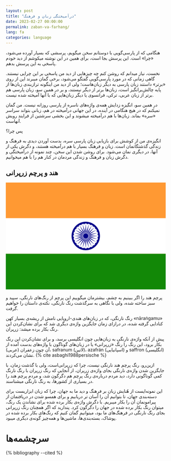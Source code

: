 ```yaml
---
layout: post
title: "درآمیختگی زبان و فرهنگ"
date: 2023-02-27 00:00:00
permalink: zaban-va-farhang/
lang: fa
categories: language
---
```


هنگامی که از پارسی‌گویی با دوستانم سخن میگویم، پرسشی که بسیار آورده می‌شود، «چرا» است. این پرسش بجا است، برای همین در این نوشته میکوشم از دید خودم پاسخی به این پرسش بدهم.

نخست، نیاز میدانم که روشن کنم چه چیز‌هایی از دید من پاسخی بر این چرایی نیستند. گاهی زمانی که در مورد پارسی‌گویی گفتگو می‌شود، برخی گمان میبرند این از روی «برتر» داستند زبان پارسی به دیگر زبان‌هاست؛ ولی از دید من اینگونه تراز‌بندی زبان‌ها از پایه چالش‌برانگیز است، زبان‌ها برتر از دیگر نیستند، و بر در همین سو، زبان پارسی هم برتر از زبان عربی، ترکی، فرانسوی یا دیگر زبان‌هایی که با آنها آمیخته شده نیست.

در همین سو، انگیزه زدایش همه‌ی واژه‌های ناسره از پارسی روزانه نیست. من گمان نمیکنم که در هیچ هنگامی در آینده، در این جهانی درآمیخته در هم، زبانی بتواند سراسر «سره» بماند. زبان‌ها با هم درآمیخته میشوند و این بخشی سرشتین از فرایند رویش آنهاست.

پس چرا؟

انگیزه‌ی من از کوشش برای بازیابی زبان پارسی سره، بدست آوردن دیدی به فرهنگ و زندگی گذشتگانمان است. زبان و فرهنگ بسیار با هم درآمیخته هستند، و دگرش یکی از آنها، در دیگری نمان می‌شود. برای روشن شدن این سخن، چند نمونه از درآمیختگی و دگرش زبان و فرهنگ و زندگی مردمان در کنار هم را با هم میخوانیم.

## هند و پرچم زرپرانی

![Flag of India](/img/Flag_of_India.png)

پرچم هند را اگر ببینیم به چشم، بیشترمان میگوییم این پرچم از رنگ‌های نارنگی، سپید و سبز ساخته شده، ولی با نگاهی به سرگذشت رنگ نارنگی، نکته‌ی داستان را خواهیم گرفت.

رنگ نارنگی، که در زبان‌های هندی‌-اروپایی نامش از ریشه‌ی بسیار کهن «nāraṅgamu» کنادایی گرفته شده، در درازای زمان جایگزین واژه‌ی دیگری شد که برای نشان‌کردن این رنگ بکار برده میشد: زرپران.

پیش از آنکه واژه‌ی نارنگی به زبان‌هایی چون انگلیسی برسد، و برای
نشان‌کردن این رنگ بکار برود، این رنگ را رنگ «زرپرانی» یا در زبان‌های
گوناگون با واژه‌های بدست آمده از آن چون زعفران (عربی)،  safranum (لاتین)،
azafrán (اسپانیایی) و saffron (انگلیسی) نشان می‌کردند.
{% cite asbaghi1988persische %}

ازین‌رو، رنگ پرچم هند نارنگی نیست، چرا که زرپرانی‌است، ولی با گذشت زمان، با جایگزین شدن واژه‌ی نارنگی بجای واژه‌ی زرپران، از آنجایی که رنگ زرپران با رنگ نارنگ کمی گوناگونی دارد، دید مردم درباره‌ی رنگ پرچم هم دگرگون شد، و مردم پرچم هند را در بسیاری از کشور‌ها، به رنگ نارنگی میشناسند.

این نمونه‌ایست از هُنایش زبان بر فرهنگ و دید ما به جهان، چرا که زبان ابزاریست برای دسته‌بندی جهان، تا بتوانیم آن را آسان تر دریابیم و برای همسو شدن در دریافتمان از پیرامونمان آن را بکار میبریم. با دگرش واژه‌ی بکار برده شده برای نشاندن یک رنگ، میتوان رنگ بکار برده شده در جهان را دگرگون کرد. پندارید که اگر همچنان رنگ زرپرانی بجای رنگ نارنگی در فرهنگ‌های ما بود، میتوانیم گمان کنیم که رنگ‌های بکار برده شده در پوشاک، بسته‌بندی‌ها، ماشین‌ها و همه‌چیز گونه‌ی دیگری میبود.


# سرچشمه‌ها 

{% bibliography --cited %}


